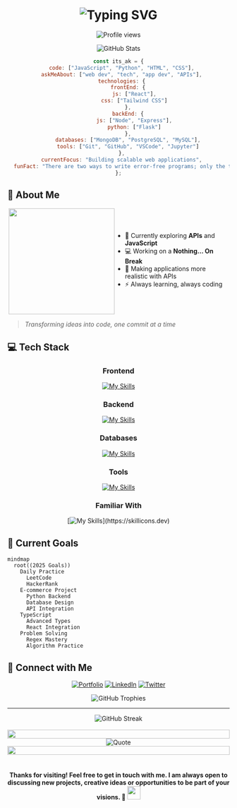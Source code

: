 <h1 align="center">
  <img src="https://readme-typing-svg.herokuapp.com?font=Fira+Code&pause=1000&color=2196F3&center=true&vCenter=true&width=435&lines=Hi+there%2C+I'm+Alok+Kumar+%F0%9F%91%8B;AI+Full-Stack+Developer;Python+Enthusiast;API+Explorer;JavaScript+%E2%9D%A4%EF%B8%8F" alt="Typing SVG" />
</h1>

<!-- Profile view -->
<p align="center">
  <img src="https://komarev.com/ghpvc/?username=alokkumar777&label=Profile%20views&color=0e75b6&style=flat" alt="Profile views" />
</p>

<p align="center">
  <img src="https://github-readme-stats.vercel.app/api?username=alokkumar777&show_icons=true&theme=radical" alt="GitHub Stats" />
</p>

<div align="center">
  
  ```javascript
  const its_ak = {
    code: ["JavaScript", "Python", "HTML", "CSS"],
    askMeAbout: ["web dev", "tech", "app dev", "APIs"],
    technologies: {
        frontEnd: {
            js: ["React"],
            css: ["Tailwind CSS"]
        },
        backEnd: {
            js: ["Node", "Express"],
            python: ["Flask"]
        },
        databases: ["MongoDB", "PostgreSQL", "MySQL"],
        tools: ["Git", "GitHub", "VSCode", "Jupyter"]
    },
    currentFocus: "Building scalable web applications",
    funFact: "There are two ways to write error-free programs; only the third one works"
  };
  ```
  
</div>

## 🚀 About Me
<div style="display: flex; align-items: center; justify-content: space-between;">

<img align="right" width="240" src="https://raw.githubusercontent.com/abhisheknaiidu/abhisheknaiidu/master/code.gif"/>

- 🌱 Currently exploring **APIs** and **JavaScript**  
- 💻 Working on a **Nothing... On Break**  
- 🎯 Making applications more realistic with APIs  
- ⚡ Always learning, always coding  
</div>

> *Transforming ideas into code, one commit at a time*

## 💻 Tech Stack

<div align="center">

### Frontend
[![My Skills](https://skillicons.dev/icons?i=html,css,js,ts,react,tailwind,bootstrap)](https://skillicons.dev)

### Backend
[![My Skills](https://skillicons.dev/icons?i=nodejs,express,python,flask,django)](https://skillicons.dev)

### Databases
[![My Skills](https://skillicons.dev/icons?i=mongodb,postgresql,mysql)](https://skillicons.dev)

### Tools
[![My Skills](https://skillicons.dev/icons?i=git,bash,github,vscode,pycharm,idea)](https://skillicons.dev)

### Familiar With
[![My Skills](https://skillicons.dev/icons?i=java,c,cs,cpp,dotnet,dart,flutter,)](https://skillicons.dev)

</div>
<!--
## 📊 This Week I Spent Time On
<div align="center">
  <img src="https://github-readme-stats.vercel.app/api/wakatime?username=alokkumar777&layout=compact" alt="Wakatime Stats"/>
</div> -->

## 🎯 Current Goals
```mermaid
mindmap
  root((2025 Goals))
    Daily Practice
      LeetCode
      HackerRank
    E-commerce Project
      Python Backend
      Database Design
      API Integration
    TypeScript
      Advanced Types
      React Integration
    Problem Solving
      Regex Mastery
      Algorithm Practice
```

## 🤝 Connect with Me
<div align="center">
  
[![Portfolio](https://img.shields.io/badge/Portfolio-000000?style=for-the-badge&logo=About.me&logoColor=white)](https://alokkumar777.github.io/my-portfolio/)
[![LinkedIn](https://img.shields.io/badge/LinkedIn-0077B5?style=for-the-badge&logo=linkedin&logoColor=white)](https://www.linkedin.com/in/alok-kumar-8b47a4270)
[![Twitter](https://img.shields.io/badge/Twitter-1DA1F2?style=for-the-badge&logo=twitter&logoColor=white)](https://x.com/Alokumar1810)

</div>

<div align="center">
  <img src="https://github-profile-trophy.vercel.app/?username=alokkumar777&theme=radical&no-frame=false&no-bg=true&margin-w=4" alt="GitHub Trophies"/>
</div>

---

<div align="center">
  <img src="https://streak-stats.demolab.com/?user=alokkumar777&theme=radical" alt="GitHub Streak"/>
</div>

<!-- Quote section -->

<br/>
<div align="center">
  <img src="https://i.imgur.com/dBaSKWF.gif" height="20" width="100%">
  
  <div align="center">
    <picture>
      <source media="(prefers-color-scheme: dark)" srcset="https://readme-typing-svg.demolab.com?font=Fira+Code&weight=600&size=20&duration=3000&pause=1000&color=FFFFFF&center=true&vCenter=true&multiline=true&repeat=false&width=800&height=100&lines=%22Tell+me+and+I+forget.%3B+Teach+me+and+I+remember.%3B+Involve+me+and+I+learn.%22" />
      <source media="(prefers-color-scheme: light)" srcset="https://readme-typing-svg.demolab.com?font=Fira+Code&weight=600&size=20&duration=3000&pause=1000&color=000000&center=true&vCenter=true&multiline=true&repeat=false&width=800&height=100&lines=%22Tell+me+and+I+forget.%3B+Teach+me+and+I+remember.%3B+Involve+me+and+I+learn.%22" />
      <img alt="Quote" src="https://readme-typing-svg.demolab.com?font=Fira+Code&weight=600&size=20&duration=3000&pause=1000&color=FFFFFF&center=true&vCenter=true&multiline=true&repeat=false&width=800&height=100&lines=%22Tell+me+and+I+forget.%3B+Teach+me+and+I+remember.%3B+Involve+me+and+I+learn.%22" />
    </picture>
  </div>
  
  <img src="https://i.imgur.com/dBaSKWF.gif" height="20" width="100%">
</div>
<br/>

<!-- Message section -->

<h4 align="center">
  Thanks for visiting! Feel free to get in touch with me. I am always open to discussing new projects, creative ideas or opportunities to be part of your visions. 🚀
  <img src="https://raw.githubusercontent.com/BrunnerLivio/brunnerlivio/master/images/wave.gif" width="30px"/>
</h4>
